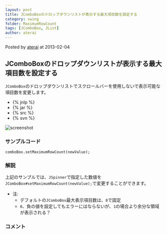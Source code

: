 ```yaml
---
layout: post
title: JComboBoxのドロップダウンリストが表示する最大項目数を設定する
category: swing
folder: MaximumRowCount
tags: [JComboBox, JList]
author: aterai
---
```


Posted by [aterai](http://terai.xrea.jp/aterai.html) at 2013-02-04

## JComboBoxのドロップダウンリストが表示する最大項目数を設定する
`JComboBox`のドロップダウンリストでスクロールバーを使用しないで表示可能な項目数を変更します。

- {% jnlp %}
- {% jar %}
- {% src %}
- {% svn %}

<!-- dummy comment line for breaking list -->

![screenshot](https://lh4.googleusercontent.com/-6YdIN-49R8M/UQ6Cpy8yQdI/AAAAAAAABdE/-6_SS6KCdDE/s800/MaximumRowCount.png)

### サンプルコード
<pre class="prettyprint"><code>comboBox.setMaximumRowCount(newValue);
</code></pre>

### 解説
上記のサンプルでは、`JSpinner`で指定した数値を`JComboBox#setMaximumRowCount(newValue);`で変更することができます。

- 注:
    - デフォルトの`JComboBox`最大表示項目数は、`8`で固定
    - `0`、負の値を設定してもエラーにはならないが、`1`の場合より余分な領域が表示される？

<!-- dummy comment line for breaking list -->

### コメント

